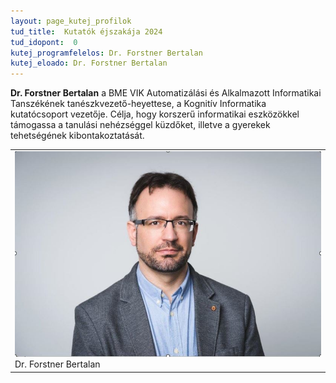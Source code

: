 ```yaml
---
layout: page_kutej_profilok
tud_title:  Kutatók éjszakája 2024
tud_idopont:  0
kutej_programfelelos: Dr. Forstner Bertalan
kutej_eloado: Dr. Forstner Bertalan
---
```


**Dr. Forstner Bertalan** a BME VIK Automatizálási és Alkalmazott Informatikai Tanszékének tanészkvezető-heyettese, a Kognitív Informatika kutatócsoport vezetője. Célja, hogy korszerű informatikai eszközökkel támogassa a tanulási nehézséggel küzdőket, illetve a gyerekek tehetségének kibontakoztatását.


<table class="picture">
<tr>
<td>

<div class="gallery">
    <img src="images/Forstner_Bertalan.jpg" max-width="300" max-height="200">
  <div class="desc">Dr. Forstner Bertalan</div>
</div>

</td>
</tr>
</table>
